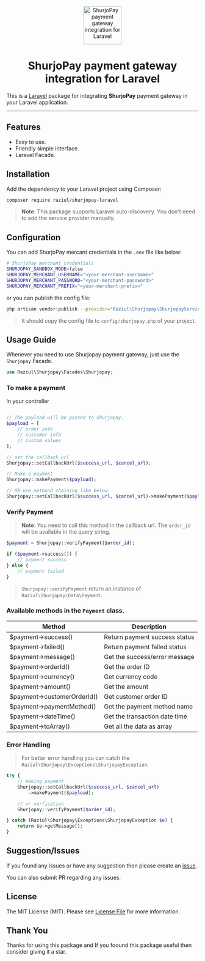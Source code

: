 <p align="center">
    <a href="https://github.com/iraziul" target="_blank">
        <img src="https://www.shurjopay.com.bd/dev/images/shurjoPay.png" alt="ShurjoPay payment gateway integration for Laravel" height="100px">
    </a>
    <h1 align="center">ShurjoPay payment gateway integration for Laravel</h1>
</p>

This is a [Laravel](https://laravel.com) package for integrating **ShurjoPay** payment gateway in your Laravel application.

---

## Features

-   Easy to use.
-   Friendly simple interface.
-   Laravel Facade.

## Installation

Add the dependency to your Laravel project using Composer:

```sh
composer require raziul/shurjopay-laravel
```

> **Note**: This package supports Laravel auto-discovery. You don't need to add the service provider manually.

## Configuration

You can add ShurjoPay mercant credentials in the `.env` file like below:

```sh
# ShurjoPay merchant credentials
SHURJOPAY_SANDBOX_MODE=false
SHURJOPAY_MERCHANT_USERNAME="<your-merchant-username>"
SHURJOPAY_MERCHANT_PASSWORD="<your-merchant-password>"
SHURJOPAY_MERCHANT_PREFIX="<your-merchant-prefix>"
```

or you can publish the config file:

```sh
php artisan vendor:publish --provider="Raziul\Shurjopay\ShurjopayServiceProvider"
```

> It should copy the config file to `config/shurjopay.php` of your project.

## Usage Guide

Whenever you need to use Shurjopay payment gateway, just use the `Shurjopay` Facade.

```php
use Raziul\Shurjopay\Facades\Shurjopay;
```

### To make a payment

In your controller

```php

// The payload will be passed to Shurjopay.
$payload = [
    // order info
    // customer info
    // custom values
];

// set the callback url
Shurjopay::setCallbackUrl($success_url, $cancel_url);

// Make a payment
Shurjopay::makePayment($payload);

// OR use methond chaining like below:
Shurjopay::setCallbackUrl($success_url, $cancel_url)->makePayment($payload);

```

### Verify Payment

> **Note**: You need to call this method in the callback url. The `order_id` will be available in the query string.

```php
$payment = Shurjopay::verifyPayment($order_id);

if ($payment->success()) {
    // payment success
} else {
    // payment failed
}
```

> `Shurjopay::verifyPayment` return an instance of `Raziul\Shurjopay\Data\Payment`.

### Available methods in the `Payment` class.

| Method                      | Description                   |
| --------------------------- | ----------------------------- |
| $payment->success()         | Return payment success status |
| $payment->failed()          | Return payment failed status  |
| $payment->message()         | Get the success/error message |
| $payment->orderId()         | Get the order ID              |
| $payment->currency()        | Get currency code             |
| $payment->amount()          | Get the amount                |
| $payment->customerOrderId() | Get customer order ID         |
| $payment->paymentMethod()   | Get the payment method name   |
| $payment->dateTime()        | Get the transaction date time |
| $payment->toArray()         | Get all the data as array     |

### Error Handling

> For better error handling you can catch the `Raziul\Shurjopay\Exceptions\ShurjopayException`.

```php
try {
	// making payment
	Shurjopay::setCallbackUrl($success_url, $cancel_url)
		->makePayment($payload);

	// or verfication
	Shurjopay::verifyPayment($order_id);

} catch (Raziul\Shurjopay\Exceptions\ShurjopayException $e) {
	return $e->getMessage();
}
```

## Suggestion/Issues

If you found any issues or have any suggestion then please create an [issue](https://github.com/iRaziul/shurjopay-laravel/issues).

You can also submit PR regarding any issues.

## License

The MIT License (MIT). Please see [License File](LICENSE) for more information.

## Thank You

Thanks for using this package and If you foound this package useful then consider giving it a star.

